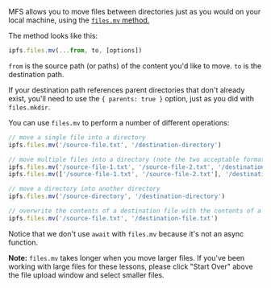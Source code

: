 MFS allows you to move files between directories just as you would on your local machine, using the [`files.mv` method.](https://github.com/ipfs/interface-js-ipfs-core/blob/master/SPEC/FILES.md#filesmv)

The method looks like this:
```js
ipfs.files.mv(...from, to, [options])
```

`from` is the source path (or paths) of the content you'd like to move. `to` is the destination path.

If your destination path references parent directories that don't already exist, you'll need to use the `{ parents: true }` option, just as you did with `files.mkdir`.

You can use `files.mv` to perform a number of different operations:

```js
// move a single file into a directory
ipfs.files.mv('/source-file.txt', '/destination-directory')

// move multiple files into a directory (note the two acceptable formats)
ipfs.files.mv('/source-file-1.txt', '/source-file-2.txt', '/destination-directory')
ipfs.files.mv(['/source-file-1.txt', '/source-file-2.txt'], '/destination-directory')

// move a directory into another directory
ipfs.files.mv('/source-directory', '/destination-directory')

// overwrite the contents of a destination file with the contents of a source file
ipfs.files.mv('/source-file.txt', '/destination-file.txt')
```
Notice that we don't use `await` with `files.mv` because it's not an async function.

**Note:** `files.mv` takes longer when you move larger files. If you've been working with large files for these lessons, please click "Start Over" above the file upload window and select smaller files.
